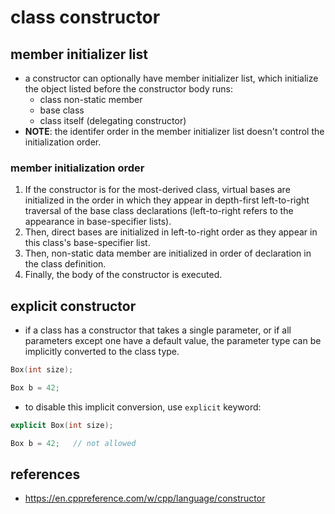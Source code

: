 # class constructor

## member initializer list
* a constructor can optionally have member initializer list, which initialize the object listed before the constructor body runs:
    * class non-static member
    * base class
    * class itself (delegating constructor)
* **NOTE**: the identifer order in the member initializer list doesn't control the initialization order.

### member initialization order
1) If the constructor is for the most-derived class, virtual bases are initialized in the order in which they appear in depth-first left-to-right traversal of the base class declarations (left-to-right refers to the appearance in base-specifier lists).
2) Then, direct bases are initialized in left-to-right order as they appear in this class's base-specifier list.
3) Then, non-static data member are initialized in order of declaration in the class definition.
4) Finally, the body of the constructor is executed.

## explicit constructor
* if a class has a constructor that takes a single parameter, or if all parameters except one have a default value, the parameter type can be implicitly converted to the class type.
```cpp
Box(int size);

Box b = 42;
```
* to disable this implicit conversion, use `explicit` keyword:
```cpp
explicit Box(int size);

Box b = 42;   // not allowed
```


## references
* https://en.cppreference.com/w/cpp/language/constructor
